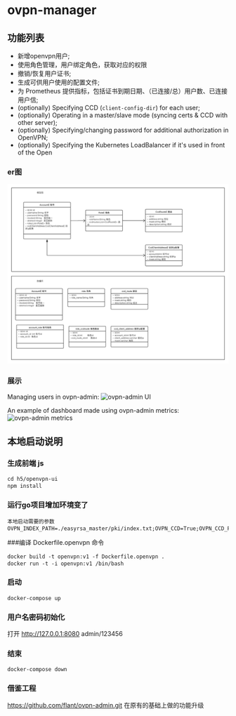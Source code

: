 # ovpn-manager

## 功能列表

* 新增openvpn用户;
* 使用角色管理，用户绑定角色，获取对应的权限
* 撤销/恢复用户证书;
* 生成可供用户使用的配置文件;
* 为 Prometheus 提供指标，包括证书到期日期、（已连接/总）用户数、已连接用户信;
* (optionally) Specifying CCD (`client-config-dir`) for each user;
* (optionally) Operating in a master/slave mode (syncing certs & CCD with other server);
* (optionally) Specifying/changing password for additional authorization in OpenVPN;
* (optionally) Specifying the Kubernetes LoadBalancer if it's used in front of the Open

### er图

![ovpn-admin UI](img/openvpn.png)

### 展示

Managing users in ovpn-admin:
![ovpn-admin UI](img/ovpn-admin-users.png)

An example of dashboard made using ovpn-admin metrics:
![ovpn-admin metrics](img/ovpn-admin-metrics.png)

## 本地启动说明
### 生成前端 js
```shell
cd h5/openvpn-ui
npm install
```
### 运行go项目增加环境变了
```shell
本地启动需要的参数
OVPN_INDEX_PATH=./easyrsa_master/pki/index.txt;OVPN_CCD=True;OVPN_CCD_PATH=./ccd_master;OVPN_AUTH=true;EASYRSA_PATH=./easyrsa_master;DB_PATH=./easyrsa_master/openvpn.db
```

###编译 Dockerfile.openvpn 命令
```shell
docker build -t openvpn:v1 -f Dockerfile.openvpn .
docker run -t -i openvpn:v1 /bin/bash
```

### 启动
```shell
docker-compose up
```

### 用户名密码初始化
打开 http://127.0.0.1:8080
admin/123456

### 结束
```shell
docker-compose down
```

### 借鉴工程
https://github.com/flant/ovpn-admin.git 
在原有的基础上做的功能升级
